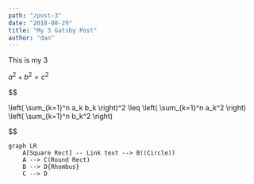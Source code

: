 ```yaml
---
path: "/post-3"
date: "2018-08-29"
title: "My 3 Gatsby Post"
author: "dan"
---
```


This is my 3

$a^2 + b^2 = c^2$

$$

\left( \sum_{k=1}^n a_k b_k \right)^2 \leq \left( \sum_{k=1}^n a_k^2 \right) \left( \sum_{k=1}^n b_k^2 \right)

$$

```mermaid
graph LR
    A[Square Rect] -- Link text --> B((Circle))
    A --> C(Round Rect)
    B --> D{Rhombus}
    C --> D
```

